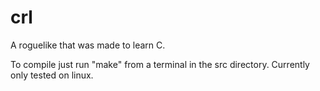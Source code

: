 # crl
A roguelike that was made to learn C.

To compile just run "make" from a terminal in the src directory. Currently only tested on linux.
